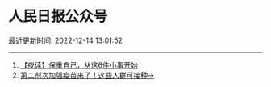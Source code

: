 # 人民日报公众号

最近更新时间: 2022-12-14 13:01:52

--- 
1. [【夜读】保重自己，从这6件小事开始](https://mp.weixin.qq.com/s/7_IfVnRyxajkyAoNo65ueg) 
2. [第二剂次加强疫苗来了！这些人群可接种→](https://mp.weixin.qq.com/s/S8l5wAYHdDQ3BIn33UmOzg) 
